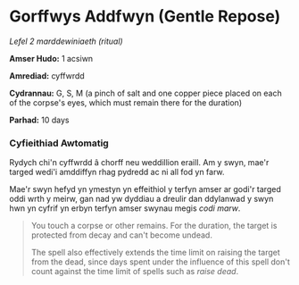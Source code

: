 # Gorffwys Addfwyn (Gentle Repose)

*Lefel 2 marddewiniaeth (ritual)*

**Amser Hudo:** 1 acsiwn

**Amrediad:** cyffwrdd

**Cydrannau:** G, S, M (a pinch of salt and one copper piece placed on each of the corpse's eyes, which must remain there for the duration)

**Parhad:** 10 days

### Cyfieithiad Awtomatig

Rydych chi'n cyffwrdd â chorff neu weddillion eraill. Am y swyn, mae'r targed wedi'i amddiffyn rhag pydredd ac ni all fod yn farw.

Mae'r swyn hefyd yn ymestyn yn effeithiol y terfyn amser ar godi'r targed oddi wrth y meirw, gan nad yw dyddiau a dreulir dan ddylanwad y swyn hwn yn cyfrif yn erbyn terfyn amser swynau megis *codi marw*.

>  You touch a corpse or other remains. For the duration, the target is protected from decay and can't become undead.
>  
>  The spell also effectively extends the time limit on raising the target from the dead, since days spent under the influence of this spell don't count against the time limit of spells such as *raise dead*.